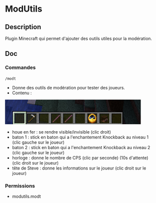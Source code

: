 # ModUtils

## Description

Plugin Minecraft qui permet d'ajouter des outils utiles pour la modération.

## Doc 

### Commandes

`/modt`
- Donne des outils de modération pour tester des joueurs.
- Contenu :

![img.png](img/VanishContent.png)
- houe en fer : se rendre visible/invisible (clic droit)
- baton 1 : stick en baton qui a l'enchantement Knockback au niveau 1 (clic gauche sur le joueur)
- baton 2 : stick en baton qui a l'enchantement Knockback au niveau 2 (clic gauche sur le joueur)
- horloge : donne le nombre de CPS (clic par seconde) (10s d'attente) (clic droit sur le joueur)
- tête de Steve : donne les informations sur le joueur (clic droit sur le joueur)

### Permissions

- modutils.modt